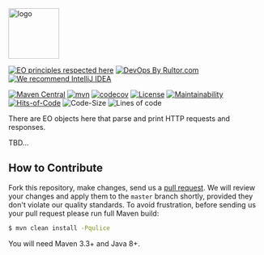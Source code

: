 <img alt="logo" src="https://www.objectionary.com/cactus.svg" height="100px" />

[![EO principles respected here](https://www.elegantobjects.org/badge.svg)](https://www.elegantobjects.org)
[![DevOps By Rultor.com](http://www.rultor.com/b/objectionary/eo-http)](http://www.rultor.com/p/objectionary/eo-http)
[![We recommend IntelliJ IDEA](https://www.elegantobjects.org/intellij-idea.svg)](https://www.jetbrains.com/idea/)

[![Maven Central](https://img.shields.io/maven-central/v/org.eolang/eo-http.svg)](https://maven-badges.herokuapp.com/maven-central/org.eolang/eo-http)
[![mvn](https://github.com/objectionary/eo-http/actions/workflows/mvn.yml/badge.svg)](https://github.com/objectionary/eo-http/actions/workflows/mvn.yml)
[![codecov](https://codecov.io/gh/objectionary/eo-http/branch/master/graph/badge.svg)](https://codecov.io/gh/objectionary/eo-http)
[![License](https://img.shields.io/badge/license-MIT-green.svg)](https://github.com/Graur/eo-tests/blob/master/LICENSE.txt)
[![Maintainability](https://api.codeclimate.com/v1/badges/b8b59692f3c8c973ac54/maintainability)](https://codeclimate.com/github/objectionary/eo-http/maintainability)
[![Hits-of-Code](https://hitsofcode.com/github/graur/eo-http)](https://hitsofcode.com/github/graur/eo-http/view)
![Code-Size](https://img.shields.io/github/languages/code-size/objectionary/eo-http)
![Lines of code](https://img.shields.io/tokei/lines/github/objectionary/eo-http)

There are EO objects here that parse and print HTTP requests and responses.

TBD...

## How to Contribute

Fork this repository, make changes, send us a [pull request](https://www.yegor256.com/2014/04/15/github-guidelines.html).
We will review your changes and apply them to the `master` branch shortly,
provided they don't violate our quality standards. To avoid frustration,
before sending us your pull request please run full Maven build:

```bash
$ mvn clean install -Pqulice
```

You will need Maven 3.3+ and Java 8+.
